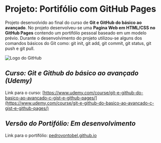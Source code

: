 ﻿# **Projeto: Portifólio com GitHub Pages**
 
Projeto desenvolvido ao final do curso de **Git e GitHub do básico ao avançado**. No projeto desenvolveu-se uma **Pagina Web em HTML/CSS no GitHub Pages** contendo um portifólio pessoal baseado em um modelo prévio. Durante o desenvolvimento do projeto utilizou-se alguns dos comandos básicos do Git como: git init, git add, git commit, git status, git push e git pull.

![Logo do GitHub](https://i.pinimg.com/originals/2c/b6/70/2cb670b6ddd8922a1c1b2fee4f6f758c.jpg)
 
 ## *Curso: Git e Github do básico ao avançado (Udemy)*
 
Link para o curso: [https://www.udemy.com/course/git-e-github-do-basico-ao-avancado-c-gist-e-github-pages/](https://www.udemy.com/course/git-e-github-do-basico-ao-avancado-c-gist-e-github-pages/)
  
 ## *Versão do Portifólio: Em desenvolvimento*
 
 Link para o portifólio: [pedrovontobel.github.io](pedrovontobel.github.io)
